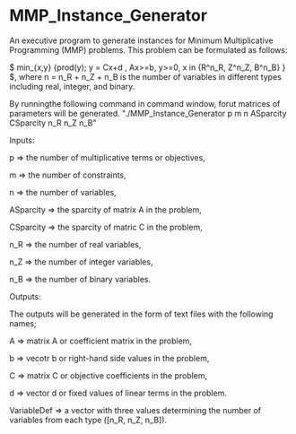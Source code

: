 # MMP_Instance_Generator
An executive program to generate instances for Minimum Multiplicative Programming (MMP) problems. This problem can be formulated as follows:

$ min_{x,y} {prod(y); y = Cx+d , Ax>=b, y>=0, x in {R^n_R, Z^n_Z, B^n_B} } $, where n = n_R + n_Z + n_B is the number of variables in different types including real, integer, and binary. 

By runningthe following command in command window, forut matrices of parameters will be generated.
"./MMP_Instance_Generator p m n ASparcity CSparcity n_R n_Z n_B"

Inputs:

p => the number of multiplicative terms or objectives,

m => the number of constraints,

n => the number of variables,

ASparcity => the sparcity of matrix A in the problem,

CSparcity => the sparcity of matric C in the problem,

n_R => the number of real variables,

n_Z => the number of integer variables,

n_B => the number of binary variables.

Outputs:

The outputs will be generated in the form of text files with the following names;

A => matrix A or coefficient matrix in the problem,

b => vecotr b or right-hand side values in the problem,

C => matrix C or objective coefficients in the problem, 

d => vector d or fixed values of linear terms in the problem. 

VariableDef => a vector with three values determining the number of variables from each type ([n_R, n_Z, n_B]). 
